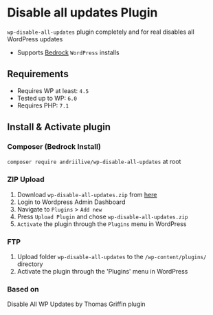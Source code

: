 # Disable all updates Plugin

`wp-disable-all-updates` plugin completely and for real disables all WordPress updates

+  Supports [Bedrock](https://roots.io/bedrock) `WordPress` installs

## Requirements

- Requires WP at least: `4.5`
- Tested up to WP: `6.0`
- Requires PHP: `7.1`

## Install & Activate plugin

### Composer (Bedrock Install)

`composer require andriilive/wp-disable-all-updates` at root

### ZIP Upload

1. Download `wp-disable-all-updates.zip` from [here](https://github.com/andriilive/wp-disable-generated-image-sizes/archive/refs/tags/0.1.0.zip)
2. Login to Wordpress Admin Dashboard
2. Navigate to `Plugins` > `Add new`
3. Press `Upload Plugin` and chose `wp-disable-all-updates.zip`
2. `Activate` the plugin through the `Plugins` menu in WordPress

### FTP

1. Upload folder `wp-disable-all-updates` to the `/wp-content/plugins/` directory
2. Activate the plugin through the 'Plugins' menu in WordPress

### Based on

Disable All WP Updates by Thomas Griffin plugin